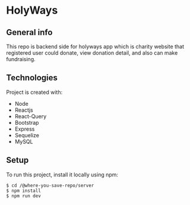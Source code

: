 # HolyWays

## General info

This repo is backend side for holyways app which is charity website that registered user could donate, view donation detail, and also can make fundraising.

## Technologies

Project is created with:

- Node
- Reactjs
- React-Query
- Bootstrap
- Express
- Sequelize
- MySQL

## Setup

To run this project, install it locally using npm:

```
$ cd /@where-you-save-repo/server
$ npm install
$ npm run dev
```
